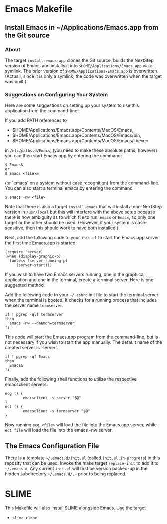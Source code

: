 # Emacs Makefile
## Install Emacs in ~/Applications/Emacs.app from the Git source
### About

The  target  `install-emacs-app` clones  the  Git  source, builds  the
NextStep    version     of    Emacs     and    installs     it    into
`$HOME/Applications/Emacs.app` via  a symlink.   The prior  version of
`$HOME/Applications/Emacs.app` is  overwritten. (Actuall, since  it is
only a symlink, the code was overwritten when the target was built.)

### Suggestions on Configuring Your System

Here  are some  suggestions  on setting  up your  system  to use  this
application from the command-line:

If you add PATH references to

- $HOME/Applications/Emacs.app/Contents/MacOS/Emacs,
- $HOME/Applications/Emacs.app/Contents/MacOS/Emacs/bin,
- $HOME/Applications/Emacs.app/Contents/MacOS/Emacs/libexec

in  `/etc/paths.d/Emacs`,  (you need  to  make  these absolute  paths,
however) you can  then start  Emacs.app by entering  the command:

```
$ Emacs&
or
$ Emacs <file>&
```

(or  `emacs'  on  a  system   without  case  recognition)  from  the
command-line.  You can  also start a terminal emacs  by entering the
command

`$ emacs -nw <file>`

Note that there is also a target `install-emacs` that will install a
non-NextStep version  in `/usr/local`  but this will  interfere with
the above setup  because there is now ambiguity as  to which file to
run, `emacs` or  `Emacs`, so only one target or  the other should be
used.  (However, if your system  is case-sensitive, then this should
work to have both installed.)

Next, add the following code to your `init.el` to start the Emacs.app
server the first time Emacs.app is started:

```
(require 'server)
(when (display-graphic-p)
  (unless (server-running-p)
     (server-start)))
```

If you wish to have two  Emacs servers running, one in the graphical
application and one in the terminal, create a terminal server.  Here
is one suggested method.

Add the  following code to  your `~/.zshrc`  init file to  start the
terminal  server when  the  terminal  is booted.   It  checks for  a
running process that includes the server name `termserver`.

```
if ! pgrep -qlf termserver
then
  emacs -nw --daemon=termserver
fi
```

This code  will start the  Emacs.app program from  the command-line,
but is  not necessary if  you wish to  start the app  manually.  The
default name of the created server is `server'.

```
if ! pgrep -qf Emacs
then
  Emacs&
fi
```

Finally, add the following shell functions to utilize the respective
emacsclient servers:

```
ecg () {
        emacsclient -s server "$@"
}
ect () {
        emacsclient -s termserver "$@"
}
```

Now running `ecg <file>` will load the file into the Emacs.app server,
while `ect file` will load the file into the emacs -nw server.

## The Emacs Configuration File

There     is      a     template      `~/.emacs.d/init.el`     (called
`init.el.in-progress`) in this reposity that  can be used.  Invoke the
make target  `replace-init` to  add it  to `~/.emacs.d`.   Any current
`init.el` will first  be version backed-up in  the hidden subdirectory
`~/.emacs.d/.~` prior to being replaced.

# SLIME

This Makefile will also install SLIME alongside Emacs.  Use the target
- `slime-clone`